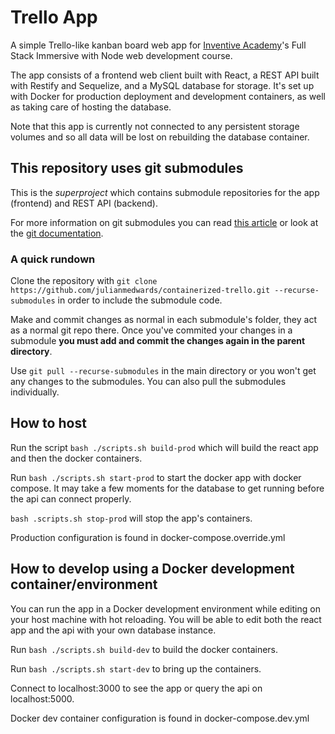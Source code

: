 # Trello App

A simple Trello-like kanban board web app for [Inventive Academy](https://inventiveacademy.io/)'s Full Stack Immersive with Node web development course.

The app consists of a frontend web client built with React, a REST API built with Restify and Sequelize, and a MySQL database for storage. It's set up with Docker for production deployment and development containers, as well as taking care of hosting the database.

Note that this app is currently not connected to any persistent storage volumes and so all data will be lost on rebuilding the database container.

## This repository uses git submodules

This is the _superproject_ which contains submodule repositories for the app (frontend) and REST API (backend).

For more information on git submodules you can read [this article](https://gist.github.com/gitaarik/8735255) or look at the [git documentation](https://git-scm.com/docs/gitsubmodules).

### A quick rundown

Clone the repository with `git clone https://github.com/julianmedwards/containerized-trello.git --recurse-submodules` in order to include the submodule code.

Make and commit changes as normal in each submodule's folder, they act as a normal git repo there. Once you've commited your changes in a submodule **you must add and commit the changes again in the parent directory**.

Use `git pull --recurse-submodules` in the main directory or you won't get any changes to the submodules. You can also pull the submodules individually.

## How to host

Run the script `bash ./scripts.sh build-prod` which will build the react app and then the docker containers.

Run `bash ./scripts.sh start-prod` to start the docker app with docker compose. It may take a few moments for the database to get running before the api can connect properly.

`bash .scripts.sh stop-prod` will stop the app's containers.

Production configuration is found in docker-compose.override.yml

## How to develop using a Docker development container/environment

You can run the app in a Docker development environment while editing on your host machine with hot reloading. You will be able to edit both the react app and the api with your own database instance.

Run `bash ./scripts.sh build-dev` to build the docker containers.

Run `bash ./scripts.sh start-dev` to bring up the containers.

Connect to localhost:3000 to see the app or query the api on localhost:5000.

Docker dev container configuration is found in docker-compose.dev.yml

